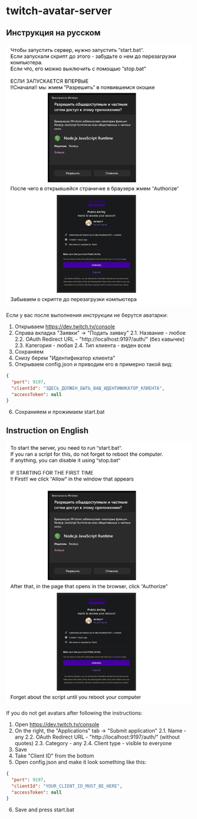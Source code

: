 # twitch-avatar-server

## Инструкция на русском

<img src=".docs/Инструкция.jpg"/>

Если у вас после выполнения инструкции не берутся аватарки:
1. Открываем https://dev.twitch.tv/console
2. Справа вкладка "Заявки" -> "Подать заявку"
   2.1. Название - любое
   2.2. OAuth Redirect URL - "http://localhost:9197/auth/" (без кавычек)
   2.3. Категория - любая
   2.4. Тип клиента - виден всем
3. Сохраняем
4. Снизу берем "Идентификатор клиента"
5. Открываем config.json и приводим его в примерно такой вид:
```json
{
  "port": 9197,
  "clientId": "ЗДЕСЬ_ДОЛЖЕН_БЫТЬ_ВАШ_ИДЕНТИФИКАТОР_КЛИЕНТА",
  "accessToken": null
}
```
6. Сохранияем и прожимаем start.bat

## Instruction on English
<img src=".docs/Instruction.jpg"/>

If you do not get avatars after following the instructions:
1. Open https://dev.twitch.tv/console
2. On the right, the "Applications" tab -> "Submit application"
   2.1. Name - any
   2.2. OAuth Redirect URL - "http://localhost:9197/auth/" (without quotes)
   2.3. Category - any
   2.4. Client type - visible to everyone
3. Save
4. Take "Client ID" from the bottom
5. Open config.json and make it look something like this:
```json
{
  "port": 9197,
  "clientId": "YOUR_CLIENT_ID_MUST_BE_HERE",
  "accessToken": null
}
```
6. Save and press start.bat
